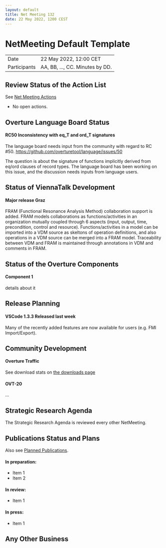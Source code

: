 ```yaml
---
layout: default
title: Net Meeting 132
date: 22 May 2022, 1200 CEST
---
```


<script src="https://code.jquery.com/jquery-1.11.1.min.js">
</script>
<script src="/javascripts/edit.js"></script>
<script>setEditButonNm();</script>

# NetMeeting Default Template

|||
|---|---|
| Date | 22 May 2022, 12:00 CET |
| Participants | AA, BB, ..., CC.  Minutes by DD. |


## Review Status of the Action List

See [Net Meeting Actions](https://github.com/overturetool/overturetool.github.io/issues?q=is%3Aopen+is%3Aissue+label%3A%22action+net-meeting%22)

* No open actions.


## Overture Language Board Status

#### RC50 Inconsistency with eq_T and ord_T signatures

The language board needs input from the community with regard to RC #50.
https://github.com/overturetool/language/issues/50

The question is about the signature of functions implicitly derived
from eq/ord clauses of record types. The language board has been
working on this issue, and the discussion needs inputs from language users.

## Status of ViennaTalk Development

#### Major release **Graz**

FRAM (Functional Resonance Analysis Method) collaboration support is added. 
FRAM models collaborations as functions/activities in an organization mutually coupled through 6 aspects (input, output, time, precondition, control and resource). Functions/activities in a model can be imported into a VDM source as skeltons of operation definitions, and also operations in a VDM source can be merged into a FRAM model. Traceability between VDM and FRAM is maintained through annotations in VDM and comments in FRAM.

##  Status of the Overture Components

#### Component 1

details about it


##  Release Planning

#### VSCode 1.3.3 Released last week

Many of the recently added features are now available for users (e.g. FMI Import/Export).

#### 

##  Community Development

#### Overture Traffic

See download stats on [the downloads page](https://www.overturetool.org/download/)

#### OVT-20
...


##  Strategic Research Agenda

The Strategic Research Agenda is reviewed every other NetMeeting.


##  Publications Status and Plans

Also see [Planned Publications](https://www.overturetool.org/publications/PlannedPublications.html).

#### In preparation:

* Item 1
* Item 2

#### In review:

* Item 1

#### In press:

* Item 1


##  Any Other Business

<div id="edit_page_div"></div>

